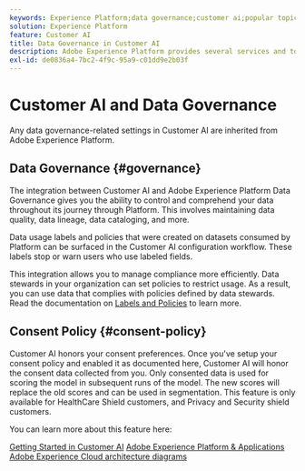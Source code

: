 ```yaml
---
keywords: Experience Platform;data governance;customer ai;popular topics
solution: Experience Platform
feature: Customer AI
title: Data Governance in Customer AI
description: Adobe Experience Platform provides several services and tools that allow you to confidently control your collected experience data in order to comply with your business practices, legal obligations, and development process.
exl-id: de0836a4-7bc2-4f9c-95a9-c01dd9e2b03f
---
```

# Customer AI and Data Governance

Any data governance-related settings in Customer AI are inherited from Adobe Experience Platform.

## Data Governance {#governance}

The integration between Customer AI and Adobe Experience Platform Data Governance gives you the ability to control and comprehend your data throughout its journey through Platform. This involves maintaining data quality, data lineage, data cataloging, and more.

Data usage labels and policies that were created on datasets consumed by Platform can be surfaced in the Customer AI configuration workflow. These labels stop or warn users who use labeled fields. 

This integration allows you to manage compliance more efficiently. Data stewards in your organization can set policies to restrict usage. As a result, you can use data that complies with policies defined by data stewards. Read the documentation on [Labels and Policies](https://experienceleague.adobe.com/docs/analytics-platform/using/cja-dataviews/data-governance.html) to learn more.

## Consent Policy {#consent-policy}

Customer AI honors your consent preferences. Once you've setup your consent policy and enabled it as documented here, Customer AI will honor the consent data collected from you. Only consented data is used for scoring the model in subsequent runs of the model. The new scores will replace the old scores and can be used in segmentation. This feature is only available for HealthCare Shield customers, and Privacy and Security shield customers.

You can learn more about this feature here: 

[Getting Started in Customer AI](../../customer-ai/getting-started.md)
[Adobe Experience Platform & Applications](https://experienceleague.adobe.com/docs/blueprints-learn/architecture/architecture-overview/platform-applications.html)
[Adobe Experience Cloud architecture diagrams](https://experienceleague.adobe.com/docs/blueprints-learn/architecture/architecture-overview/experience-cloud.html)

